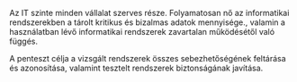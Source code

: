 
Az IT szinte minden vállalat szerves része. Folyamatosan nő az informatikai rendszerekben a tárolt kritikus és bizalmas adatok mennyisége., valamin a használatban lévő informatikai rendszerek zavartalan működésétől való függés.


A penteszt célja a vizsgált rendszerek összes sebezhetőségének feltárása és azonosítása, valamint  tesztelt rendszerek biztonságának javítása.
